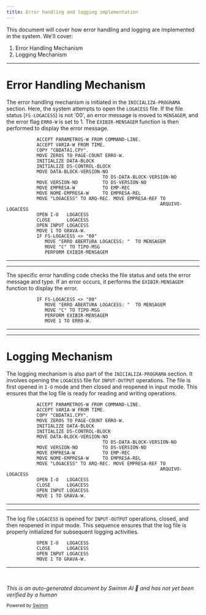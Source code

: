 ```yaml
---
title: Error handling and logging implementation
---
```

This document will cover how error handling and logging are implemented in the system. We'll cover:

1. Error Handling Mechanism
2. Logging Mechanism

<SwmSnippet path="/src/logacess.cbl" line="160">

---

# Error Handling Mechanism

The error handling mechanism is initiated in the <SwmToken path="src/logacess.cbl" pos="155:3:5" line-data="           PERFORM INICIALIZA-PROGRAMA.">`INICIALIZA-PROGRAMA`</SwmToken> section. Here, the system attempts to open the <SwmToken path="src/logacess.cbl" pos="171:4:4" line-data="           MOVE &quot;LOGACESS&quot; TO ARQ-REC. MOVE EMPRESA-REF TO">`LOGACESS`</SwmToken> file. If the file status (<SwmToken path="src/logacess.cbl" pos="177:3:5" line-data="           IF FS-LOGACESS &lt;&gt; &quot;00&quot;">`FS-LOGACESS`</SwmToken>) is not '00', an error message is moved to <SwmToken path="src/logacess.cbl" pos="178:15:15" line-data="              MOVE &quot;ERRO ABERTURA LOGACESS: &quot;  TO MENSAGEM">`MENSAGEM`</SwmToken>, and the error flag <SwmToken path="src/logacess.cbl" pos="163:11:13" line-data="           MOVE ZEROS TO PAGE-COUNT ERRO-W.">`ERRO-W`</SwmToken> is set to 1. The <SwmToken path="src/logacess.cbl" pos="180:3:5" line-data="              PERFORM EXIBIR-MENSAGEM">`EXIBIR-MENSAGEM`</SwmToken> function is then performed to display the error message.

```cobol
           ACCEPT PARAMETROS-W FROM COMMAND-LINE.
           ACCEPT VARIA-W FROM TIME.
           COPY "CBDATA1.CPY".
           MOVE ZEROS TO PAGE-COUNT ERRO-W.
           INITIALIZE DATA-BLOCK
           INITIALIZE DS-CONTROL-BLOCK
           MOVE DATA-BLOCK-VERSION-NO
                                   TO DS-DATA-BLOCK-VERSION-NO
           MOVE VERSION-NO         TO DS-VERSION-NO
           MOVE EMPRESA-W          TO EMP-REC
           MOVE NOME-EMPRESA-W     TO EMPRESA-REL
           MOVE "LOGACESS" TO ARQ-REC. MOVE EMPRESA-REF TO
                                                        ARQUIVO-LOGACESS
           OPEN I-O   LOGACESS
           CLOSE      LOGACESS
           OPEN INPUT LOGACESS
           MOVE 1 TO GRAVA-W.
           IF FS-LOGACESS <> "00"
              MOVE "ERRO ABERTURA LOGACESS: "  TO MENSAGEM
              MOVE "C" TO TIPO-MSG
              PERFORM EXIBIR-MENSAGEM
```

---

</SwmSnippet>

<SwmSnippet path="/src/logacess.cbl" line="177">

---

The specific error handling code checks the file status and sets the error message and type. If an error occurs, it performs the <SwmToken path="src/logacess.cbl" pos="180:3:5" line-data="              PERFORM EXIBIR-MENSAGEM">`EXIBIR-MENSAGEM`</SwmToken> function to display the error.

```cobol
           IF FS-LOGACESS <> "00"
              MOVE "ERRO ABERTURA LOGACESS: "  TO MENSAGEM
              MOVE "C" TO TIPO-MSG
              PERFORM EXIBIR-MENSAGEM
              MOVE 1 TO ERRO-W.
```

---

</SwmSnippet>

<SwmSnippet path="/src/logacess.cbl" line="160">

---

# Logging Mechanism

The logging mechanism is also part of the <SwmToken path="src/logacess.cbl" pos="155:3:5" line-data="           PERFORM INICIALIZA-PROGRAMA.">`INICIALIZA-PROGRAMA`</SwmToken> section. It involves opening the <SwmToken path="src/logacess.cbl" pos="171:4:4" line-data="           MOVE &quot;LOGACESS&quot; TO ARQ-REC. MOVE EMPRESA-REF TO">`LOGACESS`</SwmToken> file for <SwmToken path="src/logacess.cbl" pos="14:1:3" line-data="       INPUT-OUTPUT SECTION.">`INPUT-OUTPUT`</SwmToken> operations. The file is first opened in <SwmToken path="src/logacess.cbl" pos="173:3:5" line-data="           OPEN I-O   LOGACESS">`I-O`</SwmToken> mode and then closed and reopened in input mode. This ensures that the log file is ready for reading and writing operations.

```cobol
           ACCEPT PARAMETROS-W FROM COMMAND-LINE.
           ACCEPT VARIA-W FROM TIME.
           COPY "CBDATA1.CPY".
           MOVE ZEROS TO PAGE-COUNT ERRO-W.
           INITIALIZE DATA-BLOCK
           INITIALIZE DS-CONTROL-BLOCK
           MOVE DATA-BLOCK-VERSION-NO
                                   TO DS-DATA-BLOCK-VERSION-NO
           MOVE VERSION-NO         TO DS-VERSION-NO
           MOVE EMPRESA-W          TO EMP-REC
           MOVE NOME-EMPRESA-W     TO EMPRESA-REL
           MOVE "LOGACESS" TO ARQ-REC. MOVE EMPRESA-REF TO
                                                        ARQUIVO-LOGACESS
           OPEN I-O   LOGACESS
           CLOSE      LOGACESS
           OPEN INPUT LOGACESS
           MOVE 1 TO GRAVA-W.
```

---

</SwmSnippet>

<SwmSnippet path="/src/logacess.cbl" line="173">

---

The log file <SwmToken path="src/logacess.cbl" pos="173:7:7" line-data="           OPEN I-O   LOGACESS">`LOGACESS`</SwmToken> is opened for <SwmToken path="src/logacess.cbl" pos="14:1:3" line-data="       INPUT-OUTPUT SECTION.">`INPUT-OUTPUT`</SwmToken> operations, closed, and then reopened in input mode. This sequence ensures that the log file is properly initialized for subsequent logging activities.

```cobol
           OPEN I-O   LOGACESS
           CLOSE      LOGACESS
           OPEN INPUT LOGACESS
           MOVE 1 TO GRAVA-W.
```

---

</SwmSnippet>

&nbsp;

*This is an auto-generated document by Swimm AI 🌊 and has not yet been verified by a human*

<SwmMeta version="3.0.0" repo-id="Z2l0aHViJTNBJTNBa2VsbG8lM0ElM0Fzd2ltbWlv" repo-name="kello"><sup>Powered by [Swimm](/)</sup></SwmMeta>
